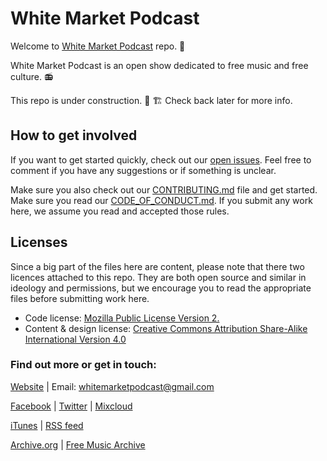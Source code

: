 # White Market Podcast

Welcome to [White Market Podcast](https://www.whitemarketpodcast.eu/) repo. 🤗

White Market Podcast is an open show dedicated to free music and free culture. 📻

This repo is under construction. 🚧 🏗️ Check back later for more info.

## How to get involved

If you want to get started quickly, check out our [open issues](https://github.com/WhiteMarketPodcast/whitemarketpodcast-repo/issues). Feel free to comment if you have any suggestions or if something is unclear.

Make sure you also check out our [CONTRIBUTING.md](https://github.com/WhiteMarketPodcast/whitemarketpodcast-repo/blob/master/CONTRIBUTING.md) file and get started. Make sure you read our [CODE_OF_CONDUCT.md](https://github.com/WhiteMarketPodcast/whitemarketpodcast-repo/blob/master/CODE_OF_CONDUCT.md). If you submit any work here, we assume you read and accepted those rules. 

## Licenses

Since a big part of the files here are content, please note that there two licences attached to this repo. They are both open source and similar in ideology and permissions, but we encourage you to read the appropriate files before submitting work here.

* Code license: [Mozilla Public License Version 2.](https://github.com/WhiteMarketPodcast/whitemarketpodcast-repo/blob/master/LICENSE_CODE.md)
* Content & design license: [Creative Commons Attribution Share-Alike International Version 4.0](https://github.com/WhiteMarketPodcast/whitemarketpodcast-repo/blob/master/LICENSE_CONTENT.md)


### Find out more or get in touch:

[Website](https://www.whitemarketpodcast.eu/) | Email: whitemarketpodcast@gmail.com

[Facebook](https://www.facebook.com/whitemarketpodcast) | [Twitter](https://twitter.com/WhiteMarketCast) | [Mixcloud](https://www.mixcloud.com/whitemarketpodcast/)

[iTunes](https://itunes.apple.com/gb/podcast/white-market-podcast/id1033024096) | [RSS feed](http://www.whitemarketpodcast.co.uk/feed/podcast/)

[Archive.org](https://archive.org/details/@white_market_podcast) | [Free Music Archive](https://freemusicarchive.org/curator/programamarcabranca)
